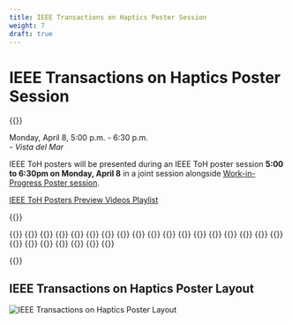 ```yaml
---
title: IEEE Transactions on Haptics Poster Session
weight: 7
draft: true
---
```


# IEEE Transactions on Haptics Poster Session

{{<simpleLastUpdate date="April 5, 2024">}}

Monday, April 8, 5:00 p.m. - 6:30 p.m.  
*- Vista del Mar*  

IEEE ToH posters will be presented during an IEEE ToH poster session **5:00 to 6:30pm on Monday, April 8** in a joint session alongside [Work-in-Progress Poster session](../work-in-progress).

[IEEE ToH Posters Preview Videos Playlist](https://www.youtube.com/playlist?list=PLXRBbyxY9IBUupIM5prV7jQu8f3Ij3QDj)


{{<programTable>}}

{{<programEntry id="ToH1" title="A Novel Refreshable Braille Display Based on the Layered Electromagnetic Driving Mechanism of Braille Dots" author="Hao Chen, Wentao Tao, Chang Liu, Qi Shen, Yuecheng Wu, Liuxia Ruan, Wenzhen Yang" link="https://doi.org/10.1109/TOH.2023.3241952">}}
{{<programEntry id="ToH2" title="Biomechanically-Consistent Skin Stretch as an Intuitive Mechanism for Sensory Feedback: A Preliminary Investigation in the Lower Limb" author="Jenny A. Kent" link="https://doi.org/10.1109/TOH.2023.3238525">}}
{{<programEntry id="ToH3" title="Faster Indentation Influences Skin Deformation To Reduce Tactile Discriminability of Compliant Objects" author="Bingxu Li, Steven Conrad Hauser, Gregory J. Gerling" link="https://doi.org/10.1109/TOH.2023.3253256">}}
{{<programEntry id="ToH4" title="General Discretization Method for Enhanced Kinesthetic Haptic Stability" author="Leonam Pecly, Keyvan Hashtrudi-Zaad" link="https://doi.org/10.1109/TOH.2023.3268861">}}
{{<programEntry id="ToH5" title="Survey on Hand-Based Haptic Interaction for Virtual Reality" author="Qianqian Tong, Wenxuan Wei, Yuru Zhang, Jing Xiao, Dangxiao Wang" link="https://doi.org/10.1109/TOH.2023.3266199">}}
{{<programEntry id="ToH6" title="Cable-Driven Haptic Interface With Movable Bases Achieving Maximum Workspace and Isotropic Force Exertion" author="Jinhyuk Yoon, Donghyeon Lee, Junyong Bang, Hyung Gon Shin, Wan Kyun Chung, Keehoon Kim, Seungmoon Choi" link="https://doi.org/10.1109/TOH.2023.3286353">}}
{{<programEntry id="ToH7" title="Defining Allowable Stimulus Ranges for Position and Force Controlled Cutaneous Cues" author="Janelle P. Clark, Marcia K. O’Malley" link="https://doi.org/10.1109/TOH.2023.3286306">}}
{{<programEntry id="ToH8" title="Social and Emotional Touch Between Romantic Partners is Affectively More Pleasant Due to Finely Tuned Contact Interactions" author="Shan Xu, Gregory J. Gerling" link="https://doi.org/10.1109/TOH.2023.3293070">}}
{{<programEntry id="ToH9" title="Focused vibrotactile stimuli from a wearable sparse array of actuators" author="Valerie de Vlam, Michael Wiertlewski, Yasemin Vardar" link="https://doi.org/10.1109/TOH.2023.3270362">}}
{{<programEntry id="ToH10" title="Interday Reliability of Upper-limb Geometric MyoPassivity Map for Physical Human-Robot Interaction" author="Xingyuan Zhou, Peter Paik, Rory O'Keeffe, S. Farokh Atashzar" link="https://doi.org/10.1109/TOH.2023.3277453">}}
{{<programEntry id="ToH11" title="Investigating the Haptic Perception of Directional Information Within a Handle" author="Inès Lacote, Claudio Pacchierotti, Marie Babel, David Gueorguiev, Maud Marchal" link="https://doi.org/10.1109/TOH.2023.3279510">}}
{{<programEntry id="ToH12" title="Mechanofluidic Instability-Driven Wearable Textile Vibrotactor" author="Nathaniel Fino, Barclay Jumet, Zane Zook, Daniel Preston, Marcia O'Malley" link="https://doi.org/10.1109/TOH.2023.3271128">}}
{{<programEntry id="ToH13" title="On the Correlation Between Tactile Stimulation and Pleasantness" author="Nicole D'Aurizio, Teresa Ramundo, Tommaso Lisini Baldi, Alessandro Moscatelli, Domenico Prattichizzo" link="https://doi.org/10.1109/TOH.2023.3322557" youtube="https://youtu.be/6HmT8KS0ghA">}}
{{<programEntry id="ToH14" title="Tactile Features of Human Finger Contact Motor Primitives" author="Qianqian Tian, Jixiao Liu, Kuo Liu, Shijie Guo" link="https://doi.org/10.1109/TOH.2023.3332402">}}
{{<programEntry id="ToH15" title="Tactile Feedback in Upper Limb Prosthetics: A Pilot Study on Trans-Radial Amputees Comparing Different Haptic Modalities" author="Federica Barontini, Alina Obermeier, Manuel Catalano, Simone Fani, Giorgio Grioli, Matteo Bianchi, Antonio Bicchi, Eike Jakubowitz" link="https://doi.org/10.1109/TOH.2023.3322559" youtube="https://youtu.be/OmKVrxxrR7I">}}
{{<programEntry id="ToH16" title="Ultraloop: Active lateral force feedback using resonant traveling waves" author="Zhaochong Cai, Michael Wiertlewski" link="https://doi.org/10.1109/TOH.2023.3276590">}}
{{<programEntry id="ToH17" title="A Perceptual Model-Based Approach to Plausible Authoring of Vibration for the Haptic Metaverse" author="Robert Rosenkranz, M. Ercan Altinsoy" link="https://doi.org/10.1109/TOH.2023.3318644" youtube="https://youtu.be/ktGt9QDSfRA">}}
{{<programEntry id="ToH18" title="Perceived Realism of Virtual Textures Rendered by a Vibrotactile Wearable Ring Display" author="Rebecca Fenton Friesen, Yasemin Vardar" link="https://doi.org/10.1109/TOH.2023.3304899" youtube="https://youtu.be/E_Ku2-HpcJg">}}
{{<programEntry id="ToH19" title="Between-Tactor Display Using Dynamic Tactile Stimuli for Directional Cueing in Vibrating Environments" author="Ryo Eguchi, David Vacek, Cole Godzinski, Allison M. Okamura" link="https://doi.org/10.1109/TOH.2023.3304953">}}
{{<programEntry id="ToH20" title="Haptic Guidance and Haptic Error Amplification in a Virtual Surgical Robotic Training Environment" author="Yousi A. Oquendo, Margaret M. Coad, Sherry M. Wren, Thomas S. Lendvay, Ilana Nisky, Anthony M. Jarc, Allison M. Okamura, Zonghe Chua" link="https://doi.org/10.1109/TOH.2024.3350128">}}
{{<programEntry id="ToH21" title="Haptic Magnetism" author="Tor-Salve Dalsgaard, Kasper Hornbæk, Joanna Bergström" link="https://doi.org/10.1109/TOH.2023.3299528" youtube="https://youtu.be/A2ddNazEoEY">}}
{{<programEntry id="ToH22" title="How Positioning Wearable Haptic Interfaces on Limbs Influences Virtual Embodiment" author="Anany Dwivedi, Shihan Yu, Chenxu Hao, Gionata Salvietti, Domenico Prattichizzo, Philipp Beckerle" link="https://doi.org/10.1109/TOH.2023.3347351" youtube="https://youtu.be/ARn9yUFtxXU">}}
{{<programEntry id="ToH23" title="Interpersonal Transmission of Vibrotactile Feedback Via Smart Bracelets: Mechanics and Perception" author="Taku Hachisu, Gregory Reardon, Yitian Shao, Kenji Suzuki, Yon Visell" link="https://doi.org/10.1109/TOH.2023.3327394" youtube="https://youtu.be/eeciCC6YQ3Q">}}
{{<programEntry id="ToH24" title="Investigating the Effects of Intensity and Frequency on Vibrotactile Spatial Acuity" author="Bingjian Huang, Paul H. Dietz, Daniel Wigdor" link="https://doi.org/10.1109/TOH.2024.3350929">}}
{{<programEntry id="ToH25" title="RecHap: An Interactive Recommender System For Navigating a Large Number of Mid-Air Haptic Designs" author="Karthikan Theivendran, Andy Wu, William Frier, Oliver Schneider" link="https://doi.org/10.1109/TOH.2023.3276812">}}

{{</programTable>}}

## IEEE Transactions on Haptics Poster Layout

![IEEE Transactions on Haptics Poster Layout](/img/hs2024_Posters-layout.png)


